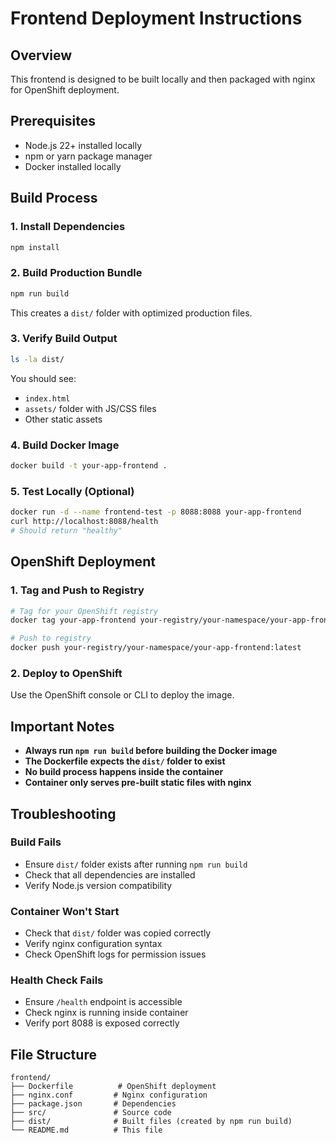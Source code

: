 # Frontend Deployment Instructions

## Overview
This frontend is designed to be built locally and then packaged with nginx for OpenShift deployment.

## Prerequisites
- Node.js 22+ installed locally
- npm or yarn package manager
- Docker installed locally

## Build Process

### 1. Install Dependencies
```bash
npm install
```

### 2. Build Production Bundle
```bash
npm run build
```
This creates a `dist/` folder with optimized production files.

### 3. Verify Build Output
```bash
ls -la dist/
```
You should see:
- `index.html`
- `assets/` folder with JS/CSS files
- Other static assets

### 4. Build Docker Image
```bash
docker build -t your-app-frontend .
```

### 5. Test Locally (Optional)
```bash
docker run -d --name frontend-test -p 8088:8088 your-app-frontend
curl http://localhost:8088/health
# Should return "healthy"
```

## OpenShift Deployment

### 1. Tag and Push to Registry
```bash
# Tag for your OpenShift registry
docker tag your-app-frontend your-registry/your-namespace/your-app-frontend:latest

# Push to registry
docker push your-registry/your-namespace/your-app-frontend:latest
```

### 2. Deploy to OpenShift
Use the OpenShift console or CLI to deploy the image.

## Important Notes

- **Always run `npm run build` before building the Docker image**
- **The Dockerfile expects the `dist/` folder to exist**
- **No build process happens inside the container**
- **Container only serves pre-built static files with nginx**

## Troubleshooting

### Build Fails
- Ensure `dist/` folder exists after running `npm run build`
- Check that all dependencies are installed
- Verify Node.js version compatibility

### Container Won't Start
- Check that `dist/` folder was copied correctly
- Verify nginx configuration syntax
- Check OpenShift logs for permission issues

### Health Check Fails
- Ensure `/health` endpoint is accessible
- Check nginx is running inside container
- Verify port 8088 is exposed correctly

## File Structure
```
frontend/
├── Dockerfile          # OpenShift deployment
├── nginx.conf         # Nginx configuration
├── package.json       # Dependencies
├── src/               # Source code
├── dist/              # Built files (created by npm run build)
└── README.md          # This file
```
